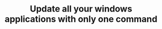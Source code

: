 ---
title: Update all your windows applications with only one command
description: In this blog post, we will guide you through the process of fixing the UEFI bootloader in Windows. If you've encountered issues with your Windows system not booting up due to a corrupted or missing UEFI bootloader, this post is for you. We'll walk you through the steps to repair the UEFI bootloader using Windows installation media, ensuring your system gets back to a bootable state. By the end of this post, you'll have the knowledge and confidence to troubleshoot and resolve UEFI bootloader issues in Windows.
index: true
pubDate: 2024-06-15
update_date: 2024-06-15
thumbnail: /svg_topics/Windows.svg
meta_title: Update all your windows applications with only one command
meta_description: Learn how to fix the UEFI bootloader in Windows with our step-by-step guide. Solve bootloader issues and restore your system to a functional state.
topic: Windows
status: published
tags:
  - Windows
  - winget
---